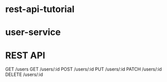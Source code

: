 # rest-api-tutorial
# user-service
# REST API


GET /users
GET /users/:id
POST /users/:id
PUT /users/:id
PATCH /users/:id
DELETE /users/:id